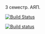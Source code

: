 3 семестр. АЯП.


[![Build Status](https://travis-ci.org/olyzakharova/BinarySearchTree.svg?branch=master)](https://travis-ci.org/olyzakharova/BinarySearchTree)







[![Build status](https://ci.appveyor.com/api/projects/status/d5mxk2vbtywst38c?svg=true)](https://ci.appveyor.com/project/olyzakharova/binarysearchtree)
